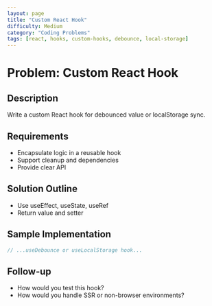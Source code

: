 ```yaml
---
layout: page
title: "Custom React Hook"
difficulty: Medium
category: "Coding Problems"
tags: [react, hooks, custom-hooks, debounce, local-storage]
---
```


# Problem: Custom React Hook

## Description

Write a custom React hook for debounced value or localStorage sync.

## Requirements

- Encapsulate logic in a reusable hook
- Support cleanup and dependencies
- Provide clear API

## Solution Outline

- Use useEffect, useState, useRef
- Return value and setter

## Sample Implementation

```js
// ...useDebounce or useLocalStorage hook...
```

## Follow-up

- How would you test this hook?
- How would you handle SSR or non-browser environments?
